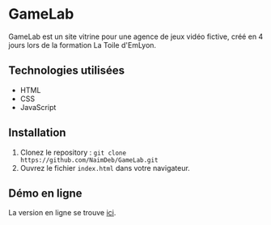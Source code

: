 # GameLab

GameLab est un site vitrine pour une agence de jeux vidéo fictive, créé en 4 jours lors de la formation La Toile d'EmLyon.

## Technologies utilisées
- HTML
- CSS
- JavaScript

## Installation
1. Clonez le repository : `git clone https://github.com/NaimDeb/GameLab.git`
2. Ouvrez le fichier `index.html` dans votre navigateur.

## Démo en ligne
La version en ligne se trouve [ici](https://naimdeb.github.io/GameLab/).
